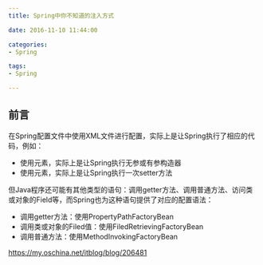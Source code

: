 ```yaml
---
title: Spring中你不知道的注入方式

date: 2016-11-10 11:44:00

categories:
- Spring

tags:
- Spring

---
```


## 前言

在Spring配置文件中使用XML文件进行配置，实际上是让Spring执行了相应的代码，例如：

* 使用<bean>元素，实际上是让Spring执行无参或有参构造器
* 使用<property>元素，实际上是让Spring执行一次setter方法

但Java程序还可能有其他类型的语句：调用getter方法、调用普通方法、访问类或对象的Field等，而Spring也为这种语句提供了对应的配置语法：

* 调用getter方法：使用PropertyPathFactoryBean
* 调用类或对象的Filed值：使用FiledRetrievingFactoryBean
* 调用普通方法：使用MethodInvokingFactoryBean

https://my.oschina.net/itblog/blog/206481